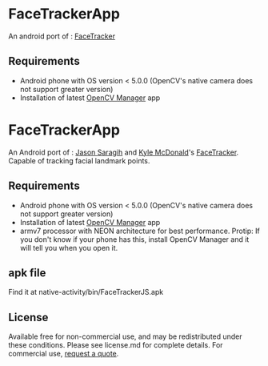 # FaceTrackerApp

An android port of : [FaceTracker](https://github.com/kylemcdonald/FaceTracker)

## Requirements

+ Android phone with OS version \< 5.0.0 (OpenCV's native camera does not support greater version)
+ Installation of latest [OpenCV Manager](https://play.google.com/store/apps/details?id=org.opencv.engine&hl=en) app

# FaceTrackerApp

An Android port of : [Jason Saragih](http://jsaragih.org/) and [Kyle McDonald](http://kylemcdonald.net/)'s [FaceTracker](https://github.com/kylemcdonald/FaceTracker). Capable of tracking facial landmark points.  

## Requirements

+ Android phone with OS version \< 5.0.0 (OpenCV's native camera does not support greater version)
+ Installation of latest [OpenCV Manager](https://play.google.com/store/apps/details?id=org.opencv.engine&hl=en) app
+ armv7 processor with NEON architecture for best performance. Protip: If you don't know if your phone has this, install OpenCV Manager and it will tell you when you open it. 

## apk file

Find it at native-activity/bin/FaceTrackerJS.apk

## License

Available free for non-commercial use, and may be redistributed under these conditions. Please see license.md for complete details. For commercial use, [request a quote](http://facetracker.net/quote/).
